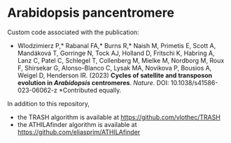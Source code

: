 # Arabidopsis pancentromere

Custom code associated with the publication:
* Wlodzimierz P,* Rabanal FA,* Burns R,* Naish M, Primetis E, Scott A, Mandáková T, Gorringe N, Tock AJ, Holland D, Fritschi K, Habring A, Lanz C, Patel C, Schlegel T, Collenberg M, Mielke M, Nordborg M, Roux F, Shirsekar G, Alonso-Blanco C, Lysak MA, Novikova P, Bousios A, Weigel D, Henderson IR. (2023) <b>Cycles of satellite and transposon evolution in <i>Arabidopsis</i> centromeres</b>. <i>Nature</i>. DOI: 10.1038/s41586-023-06062-z *Contributed equally.

In addition to this repository, 
- the TRASH algorithm is available at https://github.com/vlothec/TRASH
- the ATHILAfinder algorithm is available at https://github.com/eliasprim/ATHILAfinder

